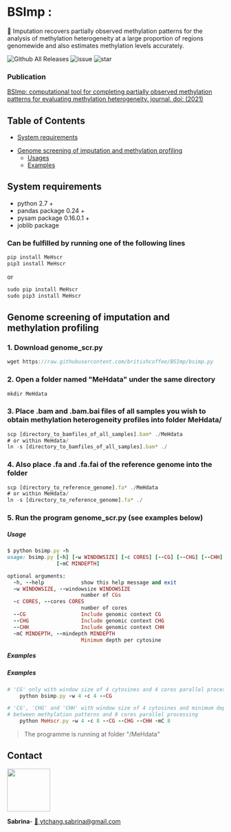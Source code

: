 # BSImp :

:mega: Imputation recovers partially observed methylation patterns for the analysis of methylation heterogeneity at a large proportion of regions genomewide and also estimates methylation levels accurately.

![Github All Releases](https://img.shields.io/github/downloads/britishcoffee/BSImp/total.svg?style=for-the-badge)             ![issue](https://img.shields.io/github/issues/britishcoffee/BSImp?style=for-the-badge)              ![star](https://img.shields.io/github/stars/britishcoffee/BSImp?style=for-the-badge) 

<!-- <p align="center"><img src="https://github.com/britishcoffee/Methylationhet/blob/main/READMEimages/MeHscr.png?raw=true" width="300"></p> -->


### Publication

[BSImp: computational tool for completing partially observed methylation patterns for evaluating methylation heterogeneity. journal. doi: (2021)]()


<!-- ## Pipeline

<p align="center"><img src="./READMEimages/pipline.png"></p> -->

<!-- ### Documentation

MeH users guide is available as a [PDF file](./Manual.pdf), containing the detail of each step. For questions please open an issue on [GitHub](https://github.com/britishcoffee/MeHscr/issues) or [contact me](#contact). -->

##  Table of Contents

* [System requirements](#system-requirements) 
<!--  * [Installation](#Installation) -->
* [Genome screening of imputation and methylation profiling](#methylation-heterogeneity-profiling)
   * [Usages](#usages) 
   * [Examples](#examples) 
<!-- * [Subsequent analysis](#subsequent-analysis)
   *  [Example](#example) -->
   
## System requirements

* python 2.7 +
* pandas package 0.24 +
* pysam package 0.16.0.1 +
* joblib package

### Can be fulfilled by running one of the following lines
```js
pip install MeHscr
pip3 install MeHscr
```
or
```js
sudo pip install MeHscr
sudo pip3 install MeHscr
```
## Genome screening of imputation and methylation profiling

### 1. Download genome_scr.py
```js
wget https://raw.githubusercontent.com/britishcoffee/BSImp/bsimp.py
```
### 2. Open a folder named "MeHdata" under the same directory
```js
mkdir MeHdata
```
### 3. Place .bam and .bam.bai files of all samples you wish to obtain methylation heterogeneity profiles into folder MeHdata/
```js
scp [directory_to_bamfiles_of_all_samples].bam* ./MeHdata
# or within MeHdata/
ln -s [directory_to_bamfiles_of_all_samples].bam* ./
```
### 4. Also place .fa and .fa.fai of the reference genome into the folder
```js
scp [directory_to_reference_genome].fa* ./MeHdata
# or within MeHdata/
ln -s [directory_to_reference_genome].fa* ./
```
### 5. Run the program genome_scr.py (see examples below)


<!--
### 6. Download DHR.R for subsequent analysis

#### Load required packages and functions
```R
install.packages("roperators")
library(roperators)
install.packages("dplyr")
library(dplyr)
install.packages("foreach")
library(foreach)

MeH.t = function(vector,conditions,compare) {
  ind1<-which(conditions == compare[1])+3 # +3 for chrom,bin and strand columns
  ind2<-which(conditions == compare[2])+3
  #l=length(vector)
  vector=as.data.frame(vector)
  mean2=mean(as.numeric(vector[ind2]),na.rm=TRUE)
  mean1=mean(as.numeric(vector[ind1]),na.rm=TRUE)
  diff=mean2-mean1
  if(sd(vector[ind1])<1e-5 && sd(vector[ind2])<1e-5) 
    return(data.frame(chrom=vector[1],pos=vector[2],delta=diff,pvalue=NaN,mean2=mean2,mean1=mean1))
  else {
    out=t.test(vector[ind1],vector[ind2])
    return(data.frame(chrom=vector[1],pos=vector[2],delta=out$est[2]-out$est[1],pvalue=as.numeric(out$p.value),mean2=out$est[2],mean1=out$est[1]))
  }
}


findgene = function(position) {
  chr=as.character(position[1])
  #message(chr)
  BP=as.numeric(position[2])
  #message(BP)
  St=as.character(position[3])
  Gene=geneloc$gene[which((geneloc$TSS<=BP)*(geneloc$TES>=BP)*(as.character(geneloc$chrom)==chr)*(as.character(geneloc$strand)==as.character(St))==1)][1]
  if (St=='f') {
    promoter=geneloc$gene[which((geneloc$TSS-1000<=BP)*(geneloc$TSS+1000>=BP)*(as.character(geneloc$chrom)==chr)*(geneloc$strand=="f")==1)][1]
  }
  if (St=='r') {
    promoter=geneloc$gene[which((geneloc$TES-1000<=BP)*(geneloc$TES+1000>=BP)*(as.character(geneloc$chrom)==chr)*(geneloc$strand=="r")==1)][1]
  }
  return(list(chrom=chr,bin=BP,Gene=Gene,Promoter=promoter,strand=St))
}

```
#### Load files for analysis by first setting the work directory to where your files are located
```R
setwd("~/MeHdata")
CG <- read.table('CG_Results.csv',header=TRUE,sep=",")
CHG <- read.table('CHG_Results.csv',header=TRUE,sep=",")
CHH <- read.table('CHH_Results.csv',header=TRUE,sep=",")
```

<img src="https://github.com/britishcoffee/Methylationhet/blob/main/READMEimages/image1.png?raw=true" width="600">

#### Define conditions of all samples; i.e., A and B for 2 conditions, each with two replicates, samples 1 and 2 are replicates of A and samples 3 and 4 are replicates for B. This is for comparisons to be carried out later on

```R
conditions <- c("A","A","B","B")
```

#### Calculate t-statistics and p-values for all bins between user specified conditions; An example is for A vs B here
```R
library(doParallel)
registerDoParallel(cores=4)
# Compare condition B with A
Comp1<-data.frame(foreach(i = 1:dim(CG)[1],.combine = rbind) %dopar% 
                      MeH.t(CG[i,],conditions=conditions,c("A","B")))
Comp1$padj=p.adjust(Comp1$pvalue)
```
#### Select differential heterogeneous regions based on user specified conditions; i.e., p-value of 0.05 and delta of 1.4 (positive or negative)
```R

Comp1$DHR <- (Comp1$padj<0.05)*(abs(Comp1$delta)>1.4)
Comp1$DHR <- (Comp1$pvalue<0.05)*(abs(Comp1$delta)>1.4)
Comp1$DHR.up <- (Comp1$pvalue<0.05)*(Comp1$delta>1.4)
Comp1$DHR.down <- (Comp1$pvalue<0.05)*(Comp1$delta<(-1.4))

```

<img src="https://github.com/britishcoffee/Methylationhet/blob/main/READMEimages/image6.png?raw=true" width="450">

#### DHG analysis if bed file is given as .txt with each row representing a gene and consists of gene name, chromosome, TSS, TES and strand as 'f' (forward) or 'r' (reverse)

```R
geneloc<-read.table('genelist.txt',header=TRUE)
colnames(geneloc)<-c("gene","chrom","strand","TSS","TES")
geneloc$strand[as.character(geneloc$strand)=="+"]<-"f"
geneloc$strand[as.character(geneloc$strand)=="-"]<-"r"
```
<img src="https://github.com/britishcoffee/Methylationhet/blob/main/READMEimages/image7.png?raw=true" width="300">

```R
genelist<-foreach(i = 1:dim(Comp1)[1],.combine = rbind) %dopar% findgene(Comp1[i,c("chrom","bin","strand")]) 
```


## Installation

MeH can be installed for Linux, macOS, or Windows by either compiling  from source which has the advantage that it will be optimized to the specific system:

```bash
git clone https://github.com/britishcoffee/MeHscr.git
cd MeHscr
```
## Methylation heterogeneity profiling
Use the scrpit **MeHscr.py** to calculated the methylation heterogeneity.

> :grey_exclamation:used as command-line in your terminal.

##### Input

* Run all the files under folder "**MeHdata**", including:
  * .bam and .bam.bai files
  * .fa and .fa.fai of the reference genome 

-->


##### Usage

```ruby
$ python bsimp.py -h
usage: bsimp.py [-h] [-w WINDOWSIZE] [-c CORES] [--CG] [--CHG] [--CHH]
                [-mC MINDEPTH]

optional arguments:
  -h, --help            show this help message and exit
  -w WINDOWSIZE, --windowsize WINDOWSIZE
                        number of CGs
  -c CORES, --cores CORES
                        number of cores
  --CG                  Include genomic context CG
  --CHG                 Include genomic context CHG
  --CHH                 Include genomic context CHH
  -mC MINDEPTH, --mindepth MINDEPTH
                        Minimum depth per cytosine

```

##### Examples

##### Examples

```ruby
# 'CG' only with window size of 4 cytosines and 4 cores parallel processing (default minimum depth for output is 4 reads at a cytosine)
    python bsimp.py -w 4 -c 4 --CG
```

```ruby
# 'CG', 'CHG' and 'CHH' with window size of 4 cytosines and minimum depth for output of 8 reads
# between methylation patterns and 8 cores parallel processing
    python MeHscr.py -w 4 -c 8 --CG --CHG --CHH -mC 8
```


> The programme is running at folder "/MeHdata"

<!--
##### Output

* MeHscreening.log 

```
Sample AT31test has coverage 5240 for context CG out of data coverage 192834
Sample AT33test has coverage 5236 for context CG out of data coverage 193431
Sample AT35test has coverage 5203 for context CG out of data coverage 192548
Sample AT37test has coverage 5233 for context CG out of data coverage 192694
```

*  /MeHdata/sample.0.csv files for each sample

```bash
## CG_AT31test_0.csv in the example
chrom,pos,MeH,dis,strand
1,511,1.41421,139,f
1,791,2.7161,114,r
1,810,3.69631,102,r
1,840,4.11599,109,r
```

> Format desctiptions:
>
> (1) chromsome
> (2) position
> (3) Methlyation heterogeneity
> (4) distance  between methylation patterns
> (5) strand as 'f' for forward or 'r'  for reverse

*  /MeHdata/Results.csv files for summary results

```bash
## CG_Results.csv in the example
chrom,bin,strand,AT31test,AT33test,AT37test,AT35test
1,600,f,1.41421,4.42434,1.97092,2.219035
1,600,r,2.7161,2.59751,3.62414,2.79942
1,1000,r,3.90615,4.90306,6.5213,4.0907849999999994
1,2600,r,0.0,0.707105,0.0,0.0
```

> Format desctiptions:
>
> (1) chromsome
> (2) bin size
> (3) strand
> (4)-(6) Methlyation heterogeneity for each sample



## Subsequent analysis

Use the function of scrpit **DHR.R** to find differentailly heterogeneity regions.

> :grey_exclamation: under R envrionment. 

##### Required packages

```R
# install.packages("roperators")
library(roperators)
# install.packages("dplyr")
library(dplyr)
# install.packages("foreach")
library(foreach)
# install.packages("doParallel")
library(doParallel)
```

##### Required Functions

```R
MeH.t=function(vector,conditions,compare) {
  ind1<-which(conditions == compare[1])+3 
  ind2<-which(conditions == compare[2])+3
  vector=as.data.frame(vector)
  mean2=mean(as.numeric(vector[ind2]),na.rm=TRUE)
  mean1=mean(as.numeric(vector[ind1]),na.rm=TRUE)
  diff=mean2-mean1
  if(sd(vector[ind1])<1e-5 && sd(vector[ind2])<1e-5) 
    return(data.frame(chrom=vector[1],pos=vector[2],strand=vector[3],delta=diff,pvalue=NaN,mean2=mean2,mean1=mean1))
  else {
    out=t.test(vector[ind1],vector[ind2])
    return(data.frame(chrom=vector[1],pos=vector[2],strand=vector[3],delta=out$est[2]-out$est[1],pvalue=as.numeric(out$p.value),mean2=out$est[2],mean1=out$est[1]))
  }
}

findgene = function(position) {
  chr=as.character(position[,1])
  #message(chr)
  BP=as.numeric(position[,2])
  #message(BP)
  St=as.character(position[,3])
  Gene=geneloc$gene[which((geneloc$TSS<=BP)*(geneloc$TES>=BP)*(as.character(geneloc$chrom)==chr)*(as.character(geneloc$strand)==as.character(St))==1)][1]
  #user can define theie own promoter region [default: 1000]
  if (St=='f') {
    promoter=geneloc$gene[which((geneloc$TSS-1000<=BP)*(geneloc$TSS+1000>=BP)*(as.character(geneloc$chrom)==chr)*(geneloc$strand=="f")==1)][1]
  }
  if (St=='r') {
    promoter=geneloc$gene[which((geneloc$TES-1000<=BP)*(geneloc$TES+1000>=BP)*(as.character(geneloc$chrom)==chr)*(geneloc$strand=="r")==1)][1]
  }
  return(list(chrom=chr,bin=BP,Gene=Gene,Promoter=promoter,strand=St))
}
```

##### Input

* Results.csv files for summary results
* genelist.txt

> genelist.txt can be modified based on gene.gff file consists of gene, chromosome, TSS, TES, and strand.

##### Example

1. Load files for analysis by first setting the work directory to where your files are located

```R
CG <- read.csv('MeHdata/CG_Results_test.csv',header=TRUE)
CG=CG[which(apply(CG,1,function(x) sum(is.na(x)))==0),]
```

```R
> head(CG)
  chrom  bin strand  AT31test  AT33test AT37test AT35test
1     1  600      f 1.4142100 4.6827400 11.79846 12.17126
2     1  600      r 2.6795800 2.1208600 13.73091 12.77923
3     1 1000      r 3.8819800 4.9631450 16.54558 14.10241
4     1 2600      r 0.0000000 0.7071050 10.00000 10.00000
5     1 3800      f 0.3304952 0.2571291 10.00000 10.18446
6     1 4200      f 0.0000000 0.0000000 10.00000 10.00000
```

2. Define conditions of all samples

```R
# An example is for A vs B here
conditions <- c("A","B","B","A")
```

3. Calculate t-statistics and p-values for all bins between user specified conditions

```R
registerDoParallel(cores=4)
# Compare condition B with A
Comp1<-data.frame(foreach(i = 1:dim(CG)[1],.combine = rbind) %dopar% 
                      MeH.t(CG[i,],conditions=conditions,c("A","B")))
Comp1$padj=p.adjust(Comp1$pvalue)
stopImplicitCluster()
```

4. Select differential heterogeneous regions based on user specified conditions

```R
#  i.e., p-value of 0.05 and delta of 1.4 (positive or negative)
Comp1$DHR <- (Comp1$padj<0.05)*(abs(Comp1$delta)>1.4)
Comp1$DHR <- (Comp1$pvalue<0.05)*(abs(Comp1$delta)>1.4)
Comp1$DHR.up <- (Comp1$pvalue<0.05)*(Comp1$delta>1.4)
Comp1$DHR.down <- (Comp1$pvalue<0.05)*(Comp1$delta<(-1.4))
```

```R
> head(Comp1)
  chrom  bin strand      delta    pvalue     mean2     mean1 padj DHR DHR.up DHR.down
1     1  600      f  1.3810075 0.4527029 3.1976300 1.8166225    1   0      0        0
2     1  600      r  0.3530650 0.6162005 3.1108250 2.7577600    1   0      0        0
3     1 1000      r  1.7137125 0.2774109 5.7121800 3.9984675    1   0      0        0
4     1 2600      r  0.3535525 0.5000000 0.3535525 0.0000000    1   0      0        0
5     1 3800      f -0.1289142 0.4951501 0.1285645 0.2574787    1   0      0        0
6     1 4200      f  0.0000000       NaN 0.0000000 0.0000000  NaN  NA     NA       NA
```

5. DHG analysis if bed file is given as .txt with each row representing a gene and consists of gene name, chromosome, TSS, TES and strand

```R
geneloc <- read.table('MeHdata/genelist.txt',header=T)
colnames(geneloc) <- c("gene","chrom","TSS","TES","strand")
geneloc$strand<-as.character(geneloc$strand)
#geneloc$strand[as.character(geneloc$strand)=="+"] <- "f"
#geneloc$strand[as.character(geneloc$strand)=="-"] <- "r"
geneloc$gene<-as.character(geneloc$gene)
```
```R
> head(geneloc)
     gene chrom strand       TSS       TES
17 CHI3L1     1      r      6500      7000
20 ATP1A1     1      f     55000     59200
33 CPSF3L     1      r   1246964   1260067
34   GBP5     1      r  89724633  89738544
36   GBP4     1      r     92000    100200
38  FCRL3     1      r 157647977 157670647
```

6. Match the gene from provided gene lists to the regions.

```R
genelist <- foreach(i = 1:dim(Comp1)[1],.combine = rbind) %dopar% findgene(Comp1[i,c("chrom","bin","strand")]) 
```

```R
> genelist[20:25,]
          chrom bin   Gene      Promoter strand
result.20 "1"   13800 "DDX11L1" "NA"     "f"   
result.21 "1"   20200 "NA"      "NA"     "f"   
result.22 "1"   21000 "NA"      "NA"     "f"   
result.23 "1"   21000 "WASH7P"  "NA"     "r"   
result.24 "1"   21400 "NA"      "NA"     "f"   
result.25 "1"   21400 "WASH7P"  "NA"     "r"  
```

```R
Result_whole<-merge(Comp1,genelist,c("chrom","bin","strand"))
```
```R
> head(Result_whole)
  chrom   bin strand       delta     pvalue     mean2     mean1 padj DHR DHR.up DHR.down    Gene Promoter
1     1  1000      r  1.71371250 0.27741094 5.7121800 3.9984675    1   0      0        0      NA       NA
2     1 12200      f -0.30304500 0.50000000 0.0000000 0.3030450    1   0      0        0 DDX11L1  DDX11L1
3     1 12200      r -0.28284200 0.53267809 0.3142689 0.5971109    1   0      0        0      NA       NA
4     1 12600      f  0.24748675 0.09033447 0.3889077 0.1414210    1   0      0        0 DDX11L1  DDX11L1
5     1 12600      r -0.02142742 0.90030415 0.6285378 0.6499652    1   0      0        0      NA       NA
6     1 13000      f  0.00000000        NaN 0.0000000 0.0000000  NaN  NA     NA       NA DDX11L1       NA
```

7. Get the up/down regulted DHG gene/promoter lists

```R
DHG_Genebodys_up<-unique(unlist(genelist[which(Comp1$DHR.up==1),"Gene"])[!is.na(unlist(genelist[which(Comp1$DHR.up==1),"Gene"]))])
DHG_Genebodys_down<-unique(unlist(genelist[which(Comp1$DHR.down==1),"Gene"])[!is.na(unlist(genelist[which(Comp1$DHR.down==1),"Gene"]))])
DHG_Promoter_up<-unique(unlist(genelist[which(Comp1$DHR.up==1),"Promoter"])[!is.na(unlist(genelist[which(Comp1$DHR.up==1),"Promoter"]))])
DHG_Promoter_down<-unique(unlist(genelist[which(Comp1$DHR.down==1),"Promoter"])[!is.na(unlist(genelist[which(Comp1$DHR.down==1),"Promoter"]))])
```

```R
result <- file("MeHdata/DHG.txt")
writeLines(paste("DHG Genebodys up: ",paste(DHG_Genebodys_up,collapse= ', ')), result)
close(result)
write(paste("DHG Genebodys down: ",paste(DHG_Genebodys_down,collapse= ', ')),"MeHdata/DHG.txt",append=TRUE)
write(paste("DHG Promoter up: ", paste(DHG_Promoter_up,collapse= ', ')),"MeHdata/DHG.txt",append=TRUE)
write(paste("DHG Promoter down: ",paste(DHG_Promoter_down,collapse= ', ')),"MeHdata/DHG.txt",append=TRUE)
```

##### Output

* DEG.txt

```R
DHG Genebodys up:  
DHG Genebodys down: CHI3L1
DHG Promoter up:  
DHG Promoter down: CHI3L1, ATP1A1
```
-->

## Contact

[<img src="https://avatars.githubusercontent.com/u/30218118?v=4" width="100">](ytchang.sabrina@gmail.com) 

**Sabrina**- [:email: ytchang.sabrina@gmail.com](ytchang.sabrina@gmail.com) 

